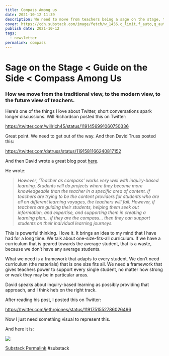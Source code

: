 ```yaml
---
title: Compass Among us
date: 2021-10-12 11:39
description: We need to move from teachers being a sage on the stage, to being a compass among us.
cover: https://cdn.substack.com/image/fetch/w_1456,c_limit,f_auto,q_auto:good,fl_progressive:steep/https%3A%2F%2Fbucketeer-e05bbc84-baa3-437e-9518-adb32be77984.s3.amazonaws.com%2Fpublic%2Fimages%2F315f9765-3d6c-4885-815c-2ecc9a9d8bd0_2000x909.png
publish date: 2021-10-12
tags:
  - newsletter
permalink: compass
---
```

# Sage on the Stage < Guide on the Side < Compass Among Us
### How we move from the traditional view, to the modern view, to the future view of teachers.

Here’s one of the things I love about Twitter, short conversations spark longer discussions. Will Richardson posted this on Twitter:

https://twitter.com/willrich45/status/1191456991060750336

Great point. We need to get out of the way. And then David Truss posted this:

https://twitter.com/datruss/status/1191581166240817152


And then David wrote a great blog post [here](http://pairadimes.davidtruss.com/teacher-as-compass/).

He wrote:

> _However, ‘Teacher as compass’ works very well with inquiry-based learning. Students will do projects where they become more knowledgeable than the teacher in a specific area of content. If teachers are trying to be the content providers for students who are all on different learning voyages, the teachers will fail. However, if teachers are guiding their students, helping them seek out information, and expertise, and supporting them in creating a learning plan… if they are the compass… then they can support students on their individual learning journeys._

This is powerful thinking. I love it. It brings an idea to my mind that I have had for a long time. We talk about one-size-fits-all curriculum. If we have a curriculum that is geared towards the average student, that is a waste, because we don’t have any average students.

What we need is a framework that adapts to every student. We don’t need curriculum (the materials) that is one size fits all. We need a framework that gives teachers power to support every single student, no matter how strong or weak they may be in particular areas.

David speaks about inquiry-based learning as possibly providing that approach, and I think he’s on the right track.

After reading his post, I posted this on Twitter:

https://twitter.com/jethrojones/status/1191751552786026496

Now I just need something visual to represent this.

And here it is:

<img src="{{ site.baseurl }}/assets/compass.png"/>

[Substack Permalink](https://jethrojones.substack.com/p/sage-on-the-stage-guide-on-the-side)
#substack 
